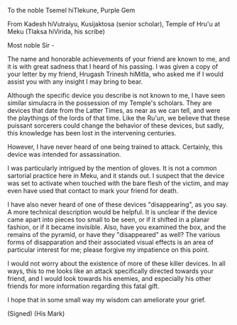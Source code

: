 To the noble Tsemel hiTlekune, Purple Gem


From Kadesh hiVutraiyu, Kusijaktosa  (senior scholar), Temple of Hru'u at
Meku (Tlaksa hiVirida, his scribe)

Most noble Sir - 

The name and honorable achievements of your friend are known to me, and it
is with great sadness that I heard of his passing.  I was given a copy of
your letter by my friend, Hrugash Trinesh hiMitla, who asked me if I would
assist you with any insight I may bring to bear.

Although the specific device you describe is not known to me, I have seen
similar simulacra in the possession of my Temple's scholars.  They are
devices that date from the Latter Times, as near as we can tell, and were
the playthings of the lords of that time.  Like the Ru'un, we believe that
these puissant sorcerers could change the behavior of these devices, but
sadly, this knowledge has been lost in the intervening centuries.

However, I have never heard of one being trained to attack.  Certainly, this
device was intended for assassination.

I was particularly intrigued by the mention of gloves.  It is not a common
sartorial practice here in Meku, and it stands out.  I suspect that the
device was set to activate when touched with the bare flesh of the victim,
and may even have used that contact to mark your friend for death.

I have also never heard of one of these devices "disappearing", as you say.
A more technical description would be helpful.  It is unclear if the device
came apart into pieces too small to be seen, or if it shifted in a planar
fashion, or if it became invisible.  Also, have you examined the box, and
the remains of the pyramid, or have they "disappeared" as well?  The various
forms of disapparation and their associated visual effects is an area of
particular interest for me; please forgive my impatience on this point.

I would not worry about the existence of more of these killer devices.  In
all ways, this to me looks like an attack specifically directed towards your
friend, and I would look towards his enemies, and especially his other
friends for more information regarding this fatal gift.

I hope that in some small way my wisdom can ameliorate your grief.

(Signed)
(His Mark)
